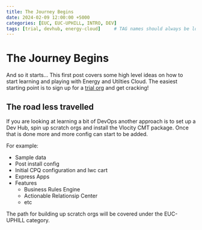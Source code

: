```yaml
---
title: The Journey Begins
date: 2024-02-09 12:00:00 +5000
categories: [EUC, EUC-UPHILL, INTRO, DEV]
tags: [trial, devhub, energy-cloud]     # TAG names should always be lowercase
---
```


# The Journey Begins

And so it starts... This first post covers some high level ideas on how to start learning and playing with Energy and Utilties Cloud. The easiest starting point is to sign up for a [trial org](https://help.salesforce.com/s/articleView?id=ind.Get_an_Energy__Utilities_Cloud_Base_Trial_Org.htm&type=5) and get cracking!

## The road less travelled

If you are looking at learning a bit of DevOps another approach is to set up a Dev Hub, spin up scratch orgs and install the Vlocity CMT package. Once that is done more and more config can start to be added. 

For example:

- Sample data
- Post install config
- Initial CPQ configuration and lwc cart
- Express Apps
- Features
  - Business Rules Engine
  - Actionable Relationsip Center
  - etc

The path for building up scratch orgs will be covered under the EUC-UPHILL category.